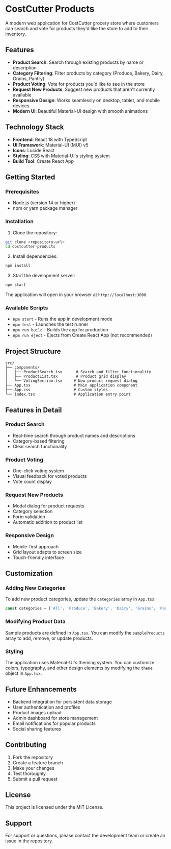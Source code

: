 # CostCutter Products

A modern web application for CostCutter grocery store where customers can search and vote for products they'd like the store to add to their inventory.

## Features

- **Product Search**: Search through existing products by name or description
- **Category Filtering**: Filter products by category (Produce, Bakery, Dairy, Grains, Pantry)
- **Product Voting**: Vote for products you'd like to see in the store
- **Request New Products**: Suggest new products that aren't currently available
- **Responsive Design**: Works seamlessly on desktop, tablet, and mobile devices
- **Modern UI**: Beautiful Material-UI design with smooth animations

## Technology Stack

- **Frontend**: React 18 with TypeScript
- **UI Framework**: Material-UI (MUI) v5
- **Icons**: Lucide React
- **Styling**: CSS with Material-UI's styling system
- **Build Tool**: Create React App

## Getting Started

### Prerequisites

- Node.js (version 14 or higher)
- npm or yarn package manager

### Installation

1. Clone the repository:
```bash
git clone <repository-url>
cd costcutter-products
```

2. Install dependencies:
```bash
npm install
```

3. Start the development server:
```bash
npm start
```

The application will open in your browser at `http://localhost:3000`.

### Available Scripts

- `npm start` - Runs the app in development mode
- `npm test` - Launches the test runner
- `npm run build` - Builds the app for production
- `npm run eject` - Ejects from Create React App (not recommended)

## Project Structure

```
src/
├── components/
│   ├── ProductSearch.tsx      # Search and filter functionality
│   ├── ProductList.tsx        # Product grid display
│   └── VotingSection.tsx     # New product request dialog
├── App.tsx                   # Main application component
├── App.css                   # Custom styles
└── index.tsx                 # Application entry point
```

## Features in Detail

### Product Search
- Real-time search through product names and descriptions
- Category-based filtering
- Clear search functionality

### Product Voting
- One-click voting system
- Visual feedback for voted products
- Vote count display

### Request New Products
- Modal dialog for product requests
- Category selection
- Form validation
- Automatic addition to product list

### Responsive Design
- Mobile-first approach
- Grid layout adapts to screen size
- Touch-friendly interface

## Customization

### Adding New Categories
To add new product categories, update the `categories` array in `App.tsx`:

```typescript
const categories = ['All', 'Produce', 'Bakery', 'Dairy', 'Grains', 'Pantry', 'NewCategory'];
```

### Modifying Product Data
Sample products are defined in `App.tsx`. You can modify the `sampleProducts` array to add, remove, or update products.

### Styling
The application uses Material-UI's theming system. You can customize colors, typography, and other design elements by modifying the `theme` object in `App.tsx`.

## Future Enhancements

- Backend integration for persistent data storage
- User authentication and profiles
- Product images upload
- Admin dashboard for store management
- Email notifications for popular products
- Social sharing features

## Contributing

1. Fork the repository
2. Create a feature branch
3. Make your changes
4. Test thoroughly
5. Submit a pull request

## License

This project is licensed under the MIT License.

## Support

For support or questions, please contact the development team or create an issue in the repository.

